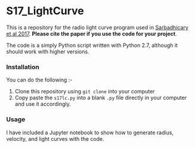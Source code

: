 # S17_LightCurve

This is a repository for the radio light curve program used in [Sarbadhicary et al 2017](http://adsabs.harvard.edu/abs/2017MNRAS.464.2326S). **Please cite the paper if you use the code for your project**. 

The code is a simply Python script written with Python 2.7, although it should work with higher versions. 

### Installation
You can do the following :-
1. Clone this repository using `git clone` into your computer
2. Copy paste the `s17lc.py` into a blank `.py` file directly in your computer and use it accordingly.

### Usage
I have included a Jupyter notebook to show how to generate radius, velocity, and light curves with the code. 
